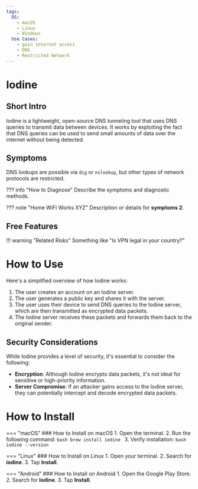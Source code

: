 ```yaml
---
tags:
  OS:
    - macOS
    - Linux
    - Windows
  Use Cases:
    - gain internet access
    - DNS
    - Restricted Network
---
```


# Iodine

## Short Intro
Iodine is a lightweight, open-source DNS tunneling tool that uses DNS queries to transmit data between devices. It works by exploiting the fact that DNS queries can be used to send small amounts of data over the internet without being detected.

## Symptoms
DNS lookups are possible via `dig` or `nslookup`, but other types of network protocols are restricted.

??? info "How to Diagnose"
    Describe the symptoms and diagnostic methods.

??? note "Home WiFi Works XYZ"
    Description or details for **symptoms 2**.

## Free Features

!!! warning "Related Risks"
    Something like "Is VPN legal in your country?"

# How to Use
Here's a simplified overview of how Iodine works:

1. The user creates an account on an Iodine server.
2. The user generates a public key and shares it with the server.
3. The user uses their device to send DNS queries to the Iodine server, which are then transmitted as encrypted data packets.
4. The Iodine server receives these packets and forwards them back to the original sender.

## Security Considerations
While Iodine provides a level of security, it's essential to consider the following:

- **Encryption**: Although Iodine encrypts data packets, it's not ideal for sensitive or high-priority information.
- **Server Compromise**: If an attacker gains access to the Iodine server, they can potentially intercept and decode encrypted data packets.

# How to Install

=== "macOS"
    ### How to Install on macOS
    1. Open the terminal.
    2. Run the following command:
       ```bash
       brew install iodine
       ```
    3. Verify installation:
       ```bash
       iodine --version
       ```

=== "Linux"
    ### How to Install on Linux
    1. Open your terminal.
    2. Search for **iodine**.
    3. Tap **Install**.

=== "Android"
    ### How to Install on Android
    1. Open the Google Play Store.
    2. Search for **Iodine**.
    3. Tap **Install**.
